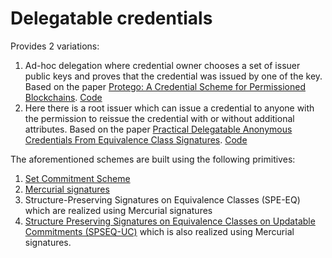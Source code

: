 # Delegatable credentials

Provides 2 variations:
1. Ad-hoc delegation where credential owner chooses a set of issuer public keys and proves that the credential was issued by one of the key. Based on the paper [Protego: A Credential Scheme for Permissioned Blockchains](https://eprint.iacr.org/2022/661). [Code](./src/protego)
2. Here there is a root issuer which can issue a credential to anyone with the permission to reissue the credential with or without additional attributes. Based on the paper [Practical Delegatable Anonymous Credentials From Equivalence Class Signatures](https://eprint.iacr.org/2022/680). [Code](./src/msbm)

The aforementioned schemes are built using the following primitives:
1. [Set Commitment Scheme](src/set_commitment.rs)
2. [Mercurial signatures](src/mercurial_sig.rs)
3. Structure-Preserving Signatures on Equivalence Classes (SPE-EQ) which are realized using Mercurial signatures
4. [Structure Preserving Signatures on Equivalence Classes on Updatable Commitments (SPSEQ-UC)](src/msbm/sps_eq_uc_sig.rs) which is also realized using Mercurial signatures.